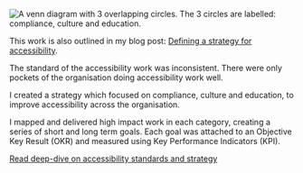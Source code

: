 ![A venn diagram with 3 overlapping circles. The 3 circles are labelled: compliance, culture and education.](/images/work/strategy-and-standards.jpg)

This work is also outlined in my blog post: [Defining a strategy for accessibility](/blog/defining-a-strategy-for-accessibility).

The standard of the accessibility work was inconsistent. There were only pockets of the organisation doing accessibility work well.

I created a strategy which focused on compliance, culture and education, to improve accessibility across the organisation.

I mapped and delivered high impact work in each category, creating a series of short and long term goals. Each goal was attached to an Objective Key Result (OKR) and measured using Key Performance Indicators (KPI).

[Read deep-dive on accessibility standards and strategy](/work/standards-and-strategy)
